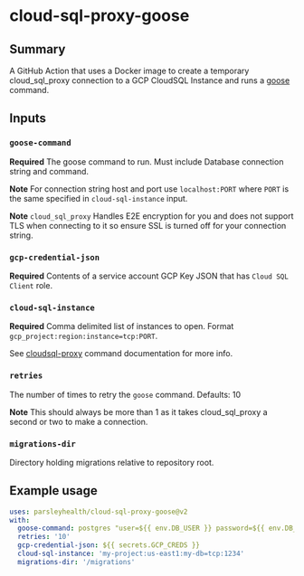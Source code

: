 # cloud-sql-proxy-goose
 
## Summary
 
A GitHub Action that uses a Docker image to create a temporary cloud_sql_proxy connection to a GCP CloudSQL Instance and runs a [goose](https://github.com/pressly/goose) command.

## Inputs

### `goose-command`

**Required** The goose command to run. Must include Database connection string and command.

**Note** For connection string host and port use `localhost:PORT` where `PORT` is the same specified in `cloud-sql-instance` input.

**Note** `cloud_sql_proxy` Handles E2E encryption for you and does not support TLS when connecting to it so ensure SSL is turned off for your connection string.

### `gcp-credential-json`

**Required** Contents of a service account GCP Key JSON that has `Cloud SQL Client` role.

### `cloud-sql-instance`

**Required** Comma delimited list of instances to open. Format `gcp_project:region:instance=tcp:PORT`.

See [cloudsql-proxy](https://github.com/GoogleCloudPlatform/cloudsql-proxy) command documentation for more info.

### `retries`

The number of times to retry the `goose` command. Defaults: 10

**Note** This should always be more than 1 as it takes cloud_sql_proxy a second or two to make a connection.

### `migrations-dir`

Directory holding migrations relative to repository root.

## Example usage

```yaml
uses: parsleyhealth/cloud-sql-proxy-goose@v2
with:
  goose-command: postgres "user=${{ env.DB_USER }} password=${{ env.DB_PASSWORD }} dbname=${{ env.DB_NAME }} port=1234 sslmode=disable host=localhost" up
  retries: '10'
  gcp-credential-json: ${{ secrets.GCP_CREDS }}
  cloud-sql-instance: 'my-project:us-east1:my-db=tcp:1234'
  migrations-dir: '/migrations'
```